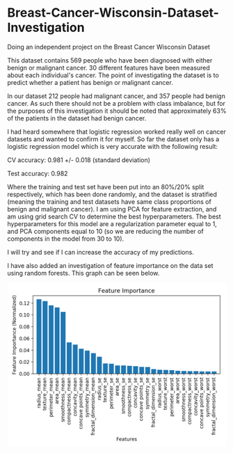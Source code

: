 # Breast-Cancer-Wisconsin-Dataset-Investigation
Doing an independent project on the Breast Cancer Wisconsin Dataset

This dataset contains 569 people who have been diagnosed with either benign or malignant cancer.  30 different features have been measured about each individual's cancer.  The point of investigating the dataset is to predict whether a patient has benign or malignant cancer.

In our dataset  212  people had malignant cancer, and  357  people had benign cancer.  As such there should not be a problem with class imbalance, but for the purposes of this investigation it should be noted that approximately 63% of the patients in the dataset had benign cancer.

I had heard somewhere that logistic regression worked really well on cancer datasets and wanted to confirm it for myself.  So far the dataset only has a logistic regression model which is very accurate with the following result:

CV accuracy: 0.981 +/- 0.018 (standard deviation)

Test accuracy: 0.982

Where the training and test set have been put into an 80%/20% split respectively, which has been done randomly, and the dataset is stratified (meaning the training and test datasets have same class proportions of benign and malignant cancer).  I am using PCA for feature extraction, and am using grid search CV to determine the best hyperparameters.  The best hyperparameters for this model are a regularization parameter equal to 1, and PCA components equal to 10 (so we are reducing the number of components in the model from 30 to 10).

I will try and see if I can increase the accuracy of my predictions.

I have also added an investigation of feature importance on the data set using random forests.  This graph can be seen below.

![alt text](https://github.com/bgoodman90/Breast-Cancer-Wisconsin-Dataset-Investigation/blob/master/Feature_Importance.png)
